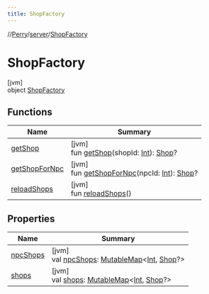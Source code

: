```yaml
---
title: ShopFactory
---
```

//[Perry](../../../index.html)/[server](../index.html)/[ShopFactory](index.html)



# ShopFactory



[jvm]\
object [ShopFactory](index.html)



## Functions


| Name | Summary |
|---|---|
| [getShop](get-shop.html) | [jvm]<br>fun [getShop](get-shop.html)(shopId: [Int](https://kotlinlang.org/api/latest/jvm/stdlib/kotlin/-int/index.html)): [Shop](../-shop/index.html)? |
| [getShopForNpc](get-shop-for-npc.html) | [jvm]<br>fun [getShopForNpc](get-shop-for-npc.html)(npcId: [Int](https://kotlinlang.org/api/latest/jvm/stdlib/kotlin/-int/index.html)): [Shop](../-shop/index.html)? |
| [reloadShops](reload-shops.html) | [jvm]<br>fun [reloadShops](reload-shops.html)() |


## Properties


| Name | Summary |
|---|---|
| [npcShops](npc-shops.html) | [jvm]<br>val [npcShops](npc-shops.html): [MutableMap](https://kotlinlang.org/api/latest/jvm/stdlib/kotlin.collections/-mutable-map/index.html)<[Int](https://kotlinlang.org/api/latest/jvm/stdlib/kotlin/-int/index.html), [Shop](../-shop/index.html)?> |
| [shops](shops.html) | [jvm]<br>val [shops](shops.html): [MutableMap](https://kotlinlang.org/api/latest/jvm/stdlib/kotlin.collections/-mutable-map/index.html)<[Int](https://kotlinlang.org/api/latest/jvm/stdlib/kotlin/-int/index.html), [Shop](../-shop/index.html)?> |

